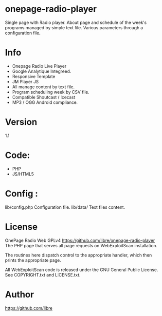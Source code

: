 # onepage-radio-player
 Single page with Radio player. About page and schedule of the week's programs managed by simple text file.
 Various parameters through a configuration file.

# Info

- Onepage Radio Live Player
- Google Analytique Integreed. 
- Responsive Template
- JM Player JS 
- All manage content by text file. 
- Program scheduling week by CSV file. 
- Compatible Shoutcast / Icecast 
- MP3 / OGG Android compliance. 


# Version
1.1

# Code:
- PHP
- JS/HTML5

# Config :

lib/config.php Configuration file. 
lib/data/	Text files content. 

# License
OnePage Radio Web GPLv4 https://github.com/libre/onepage-radio-player
The PHP page that serves all page requests on WebExploitScan installation.

The routines here dispatch control to the appropriate handler, which then
prints the appropriate page.

All WebExploitScan code is released under the GNU General Public License.
See COPYRIGHT.txt and LICENSE.txt.

# Author 

https://github.com/libre 
